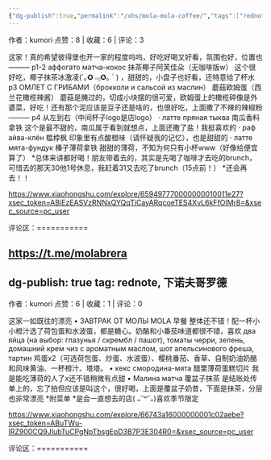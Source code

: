 ```yaml
---
{"dg-publish":true,"permalink":"/xhs/mola-mola-coffee/","tags":["rednote"],"noteIcon":"","updated":"2025-03-17T23:11:53.463+08:00"}
---
```


作者：kumori
点赞：8   |   收藏：6   |   评论：3

这家！真的希望彼得堡也开一家的程度呜呜，好吃好喝又好看，氛围也好，位置也———
p1-2 аффогато матча-кокос 抹茶椰子阿芙佳朵（无咖啡版w） 这个很好吃，椰子抹茶冰激凌(´｡✪﹃✪｡ ` ) ，甜甜的，小盘子也好看，还特意给了杯水
p3 ОМЛЕТ С ГРИБАМИ（брокколи и сальсой из маслин） 蘑菇欧姆蛋（西兰花橄榄辣酱） 蘑菇是腌过的，切成小块摆的很可爱，欧姆蛋上的橄榄碎像是外婆菜，好吃！还有那个泥应该是豆子还是啥的，也很好吃，上面撒了不辣的辣椒粉
———
p4 从左到右（中间杯子logo是店logo）
· латте пряная тыква 南瓜香料拿铁 这个是最不甜的，南瓜属于看到就想点，上面还撒了盐！我挺喜欢的
· раф айва-клён 榅桲枫 印象里有点酸橙味（请怀疑我的记忆），也是甜甜的
· латте мята-фундук 榛子薄荷拿铁 甜甜的薄荷，不知为何只有小杯www（好像给便宜算了）
*总体来讲都好喝！朋友带着去的，其实是先喝了咖啡才去吃的brunch，可惜去的那天30他1号休息，我赶着31又去吃了brunch（15点前！）
*还会再去！！

https://www.xiaohongshu.com/explore/659497770000000010011e27?xsec_token=ABiEzEASVzRNNxQYQqTiCayARqcoeTES4XvL6kFfOlMr8=&xsec_source=pc_user

评论区：===========





https://t.me/molabrera
---
dg-publish: true
tag: rednote, 下诺夫哥罗德
---
作者：kumori
点赞：6   |   收藏：1   |   评论：0

这家一如既往的漂亮
• ЗАВТРАК ОТ МОЛЫ MOLA 早餐 整体还不错！配一杯小小橙汁选了荷包蛋和水波蛋，都是糖心。奶酪和小番茄味道都很不错，喜欢
два яйца (на выбор: глазунья / скрембл / пашот), томаты черри, зелень, домашний крем чиз с ароматным маслом, шот апельсинового фреша, тартин  鸡蛋x2（可选荷包蛋、炒蛋、水波蛋）、樱桃番茄、香草、自制奶油奶酪和风味黄油、一杯橙汁、塔塔。
• кекс смородина-мята 醋栗薄荷蛋糕切片 我是能吃薄荷的人了x还不错稍微有点甜
• Малина матча 覆盆子抹茶 是结账处传单上的，忘了拍但应该是叫这个，很好喝，上面是覆盆子奶昔，下面是抹茶，分层也非常漂亮
*附菜单
*是会一直想去的店( ᎔˘꒳˘᎔)喜欢季节限定

https://www.xiaohongshu.com/explore/66743a16000000001c02aebe?xsec_token=ABuTWu-lRZ900CQ9JIubTuCPgNpTbsgEpD3B7P3E304R0=&xsec_source=pc_user

评论区：===========

